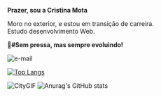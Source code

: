 <strong>Prazer, sou a Cristina Mota</strong>

<p>Moro no exterior, e estou em transição de carreira.<br>
Estudo desenvolvimento Web.

<strong>🎯#Sem pressa, mas sempre evoluindo!</strong></p>

 ![e-mail](https://img.shields.io/badge/Gmail-D14836?style=for-the-badge&logo=gmail&logoColor=white)
 
 
<span>[![Top Langs](https://github-readme-stats.vercel.app/api/top-langs/?username=cristina-mota&layout=compact&theme=radical)](https://github.com/anuraghazra/github-readme-stats)

 ![CityGIF](https://user-images.githubusercontent.com/110698111/187954134-c0d03c2d-6fec-498e-9998-16b873d644e6.gif)
![Anurag's GitHub stats](https://github-readme-stats.vercel.app/api?username=cristina-mota&show_icons=true&theme=radical) </span>


















             




          
          

